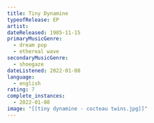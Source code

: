 ```yaml
---
title: Tiny Dynamine
typeofRelease: EP
artist:
dateReleased: 1985-11-15
primaryMusicGenre:
  - dream pop
  - ethereal wave
secondaryMusicGenre:
  - shoegaze
dateListened: 2022-01-08
language:
  - english
rating: 7
complete_instances:
  - 2022-01-08
image: "[[tiny dynamine - cocteau twins.jpg]]"
---
```

